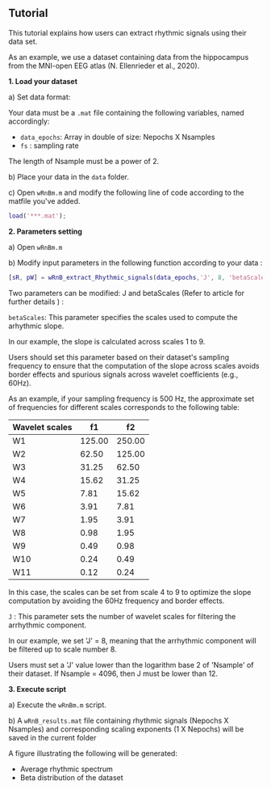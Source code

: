 ## Tutorial

This tutorial explains how users can extract rhythmic signals using their data set. 

As an example, we use a dataset containing data from the hippocampus from the MNI-open EEG atlas (N. Ellenrieder et al., 2020).

**1. Load your dataset**

a) Set data format:

  Your data must be a `.mat` file containing the following variables, named accordingly:
  - `data_epochs`: Array in double of size: Nepochs X Nsamples
  - `fs` : sampling rate 

   The length of Nsample must be a power of 2.
   
b) Place your data in the `data` folder.

c) Open `wRnBm.m` and modify the following line of code according to the matfile you've added.

```matlab
load('***.mat');
```

**2. Parameters setting**

a) Open `wRnBm.m`

b) Modify input parameters  in the following function according to your data :

```matlab
[sR, pW] = wRnB_extract_Rhythmic_signals(data_epochs,'J', 8, 'betaScales', [1,9]);
```
Two parameters can be modified: J and betaScales (Refer to article for further details ) : 

`betaScales`: This parameter specifies the scales used to compute the arhythmic slope.

In our example, the slope is calculated across scales 1 to 9.

Users should set this parameter based on their dataset's sampling frequency to ensure that the computation of the slope across scales avoids border effects and spurious signals across wavelet coefficients (e.g., 60Hz).

As an example, if your sampling frequency is 500 Hz, the approximate set of frequencies for different scales corresponds to the following table:

| Wavelet scales |    f1   |    f2   |
|----------------|---------|---------|
|       W1       |  125.00 |  250.00 |
|       W2       |   62.50 |  125.00 |
|       W3       |   31.25 |   62.50 |
|       W4       |   15.62 |   31.25 |
|       W5       |    7.81 |   15.62 |
|       W6       |    3.91 |    7.81 |
|       W7       |    1.95 |    3.91 |
|       W8       |    0.98 |    1.95 |
|       W9       |    0.49 |    0.98 |
|      W10       |    0.24 |    0.49 |
|      W11       |    0.12 |    0.24 |

In this case, the scales can be set from scale 4 to 9 to optimize the slope computation by avoiding the 60Hz frequency and border effects.

`J` :  This parameter sets the number of wavelet scales for filtering the arrhythmic component.

In our example, we set 'J' = 8, meaning that the arrhythmic component will be filtered up to scale number 8. 

Users must set a 'J' value  lower than the logarithm base 2 of 'Nsample' of their dataset. If Nsample = 4096, then J must be lower than 12. 

**3. Execute script**

a) Execute the `wRnBm.m` script.

b) A `wRnB_results.mat` file containing rhythmic signals (Nepochs X Nsamples) and corresponding scaling exponents (1 X Nepochs) will be saved in the current folder
  
  A figure illustrating the following will be generated:
  - Average rhythmic spectrum
  - Beta distribution of the dataset
